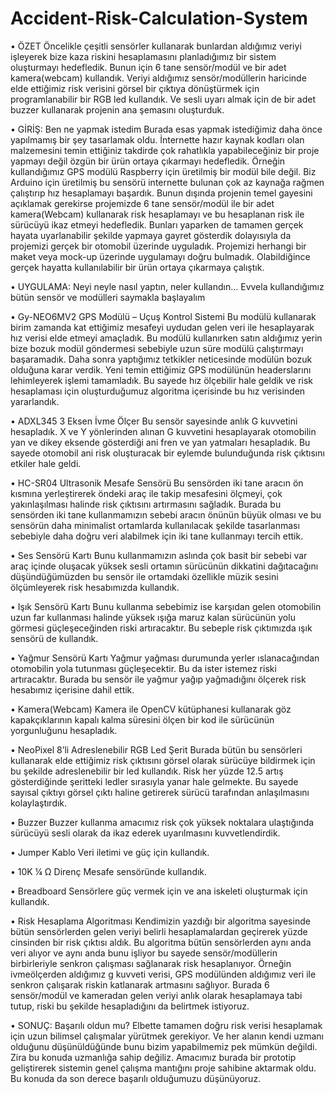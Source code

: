 # Accident-Risk-Calculation-System

•	ÖZET
Öncelikle çeşitli sensörler kullanarak bunlardan aldığımız veriyi işleyerek bize kaza riskini hesaplamasını planladığımız bir sistem oluşturmayı hedefledik. Bunun için 6 tane sensör/modül ve bir adet kamera(webcam) kullandık. Veriyi aldığımız sensör/modüllerin haricinde elde ettiğimiz risk verisini görsel bir çıktıya dönüştürmek için programlanabilir bir RGB led kullandık. Ve sesli uyarı almak için de bir adet buzzer kullanarak projenin ana şemasını oluşturduk.



•	GİRİŞ: Ben ne yapmak istedim
Burada esas yapmak istediğimiz daha önce yapılmamış bir şey tasarlamak oldu. İnternette hazır kaynak kodları olan malzemesini temin ettiğiniz takdirde çok rahatlıkla yapabileceğiniz bir proje yapmayı değil özgün bir ürün ortaya çıkarmayı hedefledik. Örneğin kullandığımız GPS modülü Raspberry için üretilmiş bir modül bile değil. Biz Arduino için üretilmiş bu sensörü internette bulunan çok az kaynağa rağmen çalıştırıp hız hesaplamayı başardık. Bunun dışında projenin temel gayesini açıklamak gerekirse projemizde 6 tane sensör/modül ile bir adet kamera(Webcam) kullanarak  risk hesaplamayı ve bu hesaplanan risk ile sürücüyü ikaz etmeyi hedefledik. Bunları yaparken de tamamen gerçek hayata uyarlanabilir şekilde yapmaya gayret gösterdik dolayısıyla da projemizi gerçek bir otomobil üzerinde uyguladık. Projemizi herhangi bir maket veya mock-up üzerinde uygulamayı doğru bulmadık. Olabildiğince gerçek hayatta kullanılabilir bir ürün ortaya çıkarmaya çalıştık. 


•	UYGULAMA: Neyi neyle nasıl yaptın, neler kullandın…
Evvela kullandığımız bütün sensör ve modülleri saymakla başlayalım

•	Gy-NEO6MV2 GPS Modülü – Uçuş Kontrol Sistemi
Bu modülü kullanarak birim zamanda kat ettiğimiz mesafeyi uydudan gelen veri ile hesaplayarak hız verisi elde etmeyi amaçladık. Bu modülü kullanırken satın aldığımız yerin bize bozuk modül göndermesi sebebiyle uzun süre modülü çalıştırmayı başaramadık. Daha sonra yaptığımız tetkikler neticesinde modülün bozuk olduğuna karar verdik. Yeni temin ettiğimiz GPS modülünün headerslarını lehimleyerek işlemi tamamladık. Bu sayede hız ölçebilir hale geldik ve risk hesaplaması için oluşturduğumuz algoritma içerisinde bu hız verisinden yararlandık. 

•	ADXL345 3 Eksen İvme Ölçer
Bu sensör sayesinde anlık G kuvvetini hesapladık. X ve Y yönlerinden alınan G kuvvetini hesaplayarak otomobilin yan ve dikey eksende gösterdiği ani fren ve yan yatmaları hesapladık. Bu sayede otomobil ani risk oluşturacak bir eylemde bulunduğunda risk çıktısını etkiler hale geldi. 

•	HC-SR04 Ultrasonik Mesafe Sensörü 
Bu sensörden iki tane aracın ön kısmına yerleştirerek öndeki araç ile takip mesafesini ölçmeyi, çok yakınlaşılması halinde risk çıktısını artırmasını sağladık. Burada bu sensörden iki tane kullanmamızın sebebi aracın önünün büyük olması ve bu sensörün daha minimalist ortamlarda kullanılacak şekilde tasarlanması sebebiyle daha doğru veri alabilmek için iki tane kullanmayı tercih ettik.

•	Ses Sensörü Kartı
Bunu kullanmamızın aslında çok basit bir sebebi var araç içinde oluşacak yüksek sesli ortamın sürücünün dikkatini dağıtacağını düşündüğümüzden bu sensör ile ortamdaki özellikle müzik sesini ölçümleyerek risk hesabımızda kullandık.

•	Işık Sensörü Kartı 
Bunu kullanma sebebimiz ise karşıdan gelen otomobilin uzun far kullanması halinde yüksek ışığa maruz kalan sürücünün yolu görmesi güçleşeceğinden riski artıracaktır. Bu sebeple risk çıktımızda ışık sensörü de kullandık. 

•	Yağmur Sensörü Kartı 
Yağmur yağması durumunda yerler ıslanacağından otomobilin yola tutunması güçleşecektir. Bu da ister istemez riski artıracaktır. Burada bu sensör ile yağmur yağıp yağmadığını ölçerek risk hesabımız içerisine dahil ettik. 

•	Kamera(Webcam)
Kamera ile OpenCV kütüphanesi kullanarak göz kapakçıklarının kapalı kalma süresini ölçen bir kod ile sürücünün yorgunluğunu hesapladık.

•	NeoPixel 8’li Adreslenebilir RGB Led Şerit
Burada bütün bu sensörleri kullanarak elde ettiğimiz risk çıktısını görsel olarak sürücüye bildirmek için bu şekilde adreslenebilir bir led kullandık. Risk her yüzde 12.5 artış gösterdiğinde şeritteki ledler sırasıyla yanar hale gelmekte. Bu sayede sayısal çıktıyı görsel çıktı haline getirerek sürücü tarafından anlaşılmasını kolaylaştırdık.

•	Buzzer
Buzzer kullanma amacımız risk çok yüksek noktalara ulaştığında sürücüyü sesli olarak da ikaz ederek uyarılmasını kuvvetlendirdik.

•	Jumper Kablo 
Veri iletimi ve güç için kullandık.

•	10K ¼ Ω Direnç 
Mesafe sensöründe kullandık.

•	Breadboard
Sensörlere güç vermek için ve ana iskeleti oluşturmak için kullandık. 

•	Risk Hesaplama Algoritması
Kendimizin yazdığı bir algoritma sayesinde bütün sensörlerden gelen veriyi belirli hesaplamalardan geçirerek yüzde cinsinden bir risk çıktısı aldık. Bu algoritma bütün sensörlerden aynı anda veri alıyor ve aynı anda bunu işliyor bu sayede sensör/modüllerin birbirleriyle senkron çalışması sağlanarak risk hesaplanıyor.
Örneğin ivmeölçerden aldığımız g kuvveti verisi, GPS modülünden aldığımız veri ile senkron çalışarak riskin katlanarak artmasını sağlıyor. Burada 6 sensör/modül ve kameradan gelen veriyi anlık olarak hesaplamaya tabi tutup, riski bu şekilde hesapladığını da belirtmek istiyoruz.
	

•	SONUÇ: Başarılı oldun mu?
Elbette tamamen doğru risk verisi hesaplamak için uzun bilimsel çalışmalar yürütmek gerekiyor. Ve her alanın kendi uzmanı olduğunu düşünüldüğünde bunu bizim yapabilmemiz pek mümkün değildi. Zira bu konuda uzmanlığa sahip değiliz. Amacımız burada bir prototip geliştirerek sistemin genel çalışma mantığını proje sahibine aktarmak oldu. Bu konuda da son derece başarılı olduğumuzu düşünüyoruz. 
